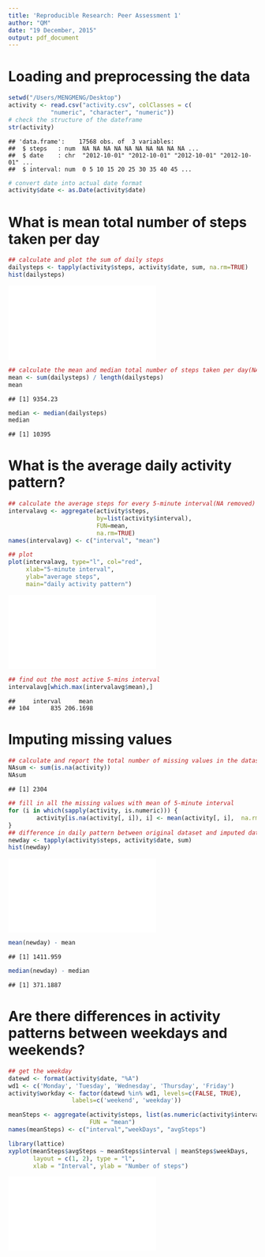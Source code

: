 ```yaml
---
title: 'Reproducible Research: Peer Assessment 1'
author: "QM"
date: "19 December, 2015"
output: pdf_document
---
```


# Loading and preprocessing the data

```r
setwd("/Users/MENGMENG/Desktop")
activity <- read.csv("activity.csv", colClasses = c(
            "numeric", "character", "numeric"))
# check the structure of the dateframe
str(activity)
```

```
## 'data.frame':	17568 obs. of  3 variables:
##  $ steps   : num  NA NA NA NA NA NA NA NA NA NA ...
##  $ date    : chr  "2012-10-01" "2012-10-01" "2012-10-01" "2012-10-01" ...
##  $ interval: num  0 5 10 15 20 25 30 35 40 45 ...
```

```r
# convert date into actual date format
activity$date <- as.Date(activity$date)
```
# What is mean total number of steps taken per day

```r
## calculate and plot the sum of daily steps
dailysteps <- tapply(activity$steps, activity$date, sum, na.rm=TRUE)
hist(dailysteps)
```

![](Reproducible_Research_PA1_files/figure-latex/unnamed-chunk-2-1.pdf) 

```r
## calculate the mean and median total number of steps taken per day(NA removed)
mean <- sum(dailysteps) / length(dailysteps)
mean
```

```
## [1] 9354.23
```

```r
median <- median(dailysteps)
median
```

```
## [1] 10395
```
# What is the average daily activity pattern?

```r
## calculate the average steps for every 5-minute interval(NA removed)
intervalavg <- aggregate(activity$steps,
                         by=list(activity$interval),
                         FUN=mean,
                         na.rm=TRUE)
names(intervalavg) <- c("interval", "mean")
```

```r
## plot 
plot(intervalavg, type="l", col="red", 
     xlab="5-minute interval",
     ylab="average steps",
     main="daily activity pattern")
```

![](Reproducible_Research_PA1_files/figure-latex/unnamed-chunk-4-1.pdf) 

```r
## find out the most active 5-mins interval
intervalavg[which.max(intervalavg$mean),]
```

```
##     interval     mean
## 104      835 206.1698
```
# Imputing missing values

```r
## calculate and report the total number of missing values in the dataset
NAsum <- sum(is.na(activity))
NAsum
```

```
## [1] 2304
```

```r
## fill in all the missing values with mean of 5-minute interval
for (i in which(sapply(activity, is.numeric))) {
        activity[is.na(activity[, i]), i] <- mean(activity[, i],  na.rm = TRUE)
}
## difference in daily pattern between original dataset and imputed dateset
newday <- tapply(activity$steps, activity$date, sum)
hist(newday)
```

![](Reproducible_Research_PA1_files/figure-latex/unnamed-chunk-6-1.pdf) 

```r
mean(newday) - mean
```

```
## [1] 1411.959
```

```r
median(newday) - median
```

```
## [1] 371.1887
```
# Are there differences in activity patterns between weekdays and weekends?

```r
## get the weekday 
datewd <- format(activity$date, "%A")
wd1 <- c('Monday', 'Tuesday', 'Wednesday', 'Thursday', 'Friday')
activity$workday <- factor(datewd %in% wd1, levels=c(FALSE, TRUE), 
                  labels=c('weekend', 'weekday'))

meanSteps <- aggregate(activity$steps, list(as.numeric(activity$interval), activity$workday),
                       FUN = "mean")
names(meanSteps) <- c("interval","weekDays", "avgSteps")
```

```r
library(lattice)
xyplot(meanSteps$avgSteps ~ meanSteps$interval | meanSteps$weekDays, 
       layout = c(1, 2), type = "l", 
       xlab = "Interval", ylab = "Number of steps")
```

![](Reproducible_Research_PA1_files/figure-latex/unnamed-chunk-8-1.pdf) 
